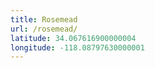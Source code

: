 ```yaml
---
title: Rosemead
url: /rosemead/
latitude: 34.067616900000004
longitude: -118.08797630000001
---
```

